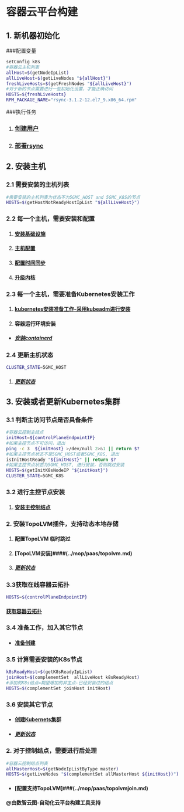 # 容器云平台构建

## 1. 新机器初始化
###配置变量
```bash
setConfig k8s
#容器云主机列表
allHost=$(getNodeIpList)
allLiveHost=$(getLiveNodes "${allHost}")
freshLiveHosts=$(getFreshNodes "${allLiveHost}")
#对于新的节点需要进行一些初始化设置，才能正确访问
HOSTS=${freshLiveHosts}
RPM_PACKAGE_NAME="rsync-3.1.2-12.el7_9.x86_64.rpm"
```

###执行任务
1. ### [创建用户](../mop/deploy/createUser.md)
2. ### [部署rsync](../mop/deploy/installRpm.md)

## 2. 安装主机

### 2.1 需要安装的主机列表

```bash
#需要安装的主机列表为状态不为5GMC_HOST and 5GMC_K8S的节点
HOSTS=$(getHostNotReadyHostIpList "${allLiveHost}")
```

### 2.2 每一个主机，需要安装和配置

1.   #### [安装基础设施](../mop/deploy/prepareHostInstall.md)
1.   #### [主机配置](../mop/deploy/configHost.md)
1.   #### [配置时间同步](../mop/deploy/setupChrony.md)
1.   #### [升级内核](../mop/deploy/updateKernal.md)
### 2.3 每一个主机，需要准备Kubernetes安装工作

1.   #### [kubernetes安装准备工作-采用kubeadm进行安装](../mop/deploy/prepareK8s.md)
1.   #### 容器运行环境安装

-  ##### [安装containerd](../mop/deploy/installContainerd.md)
### 2.4 更新主机状态
```bash
CLUSTER_STATE=5GMC_HOST
```
1.   ##### [更新状态](../mop/deploy/updateState.md)


## 3. 安装或者更新Kubernetes集群

### 3.1 判断主访问节点是否具备条件

```bash
#容器云控制主结点
initHost=${controlPlaneEndpointIP}
#如果主控节点不可访问，退出
ping -c 3  ${initHost} >/dev/null 2>&1 || return $?
#如果主控节点状态不是5GMC_HOST或者5GMC_K8S, 退出
isInitHostReady "${initHost}" || return $?
#如果主控节点状态为5GMC_HOST, 进行安装，否则跳过安装
HOSTS=$(getInitK8sNodeIP "${initHost}")
CLUSTER_STATE=5GMC_K8S
```
### 3.2 进行主控节点安装

1. #### [安装主控制结点](../mop/deploy/initK8s.md)

### 2. 安装TopoLVM插件，支持动态本地存储
1. #### 配置TopoLVM 临时跳过
1. #### [TopoLVM安装]####(../mop/paas/topolvm.md)
1. ##### [更新状态](../mop/deploy/updateState.md)

### 3.3获取在线容器云拓扑
```bash
HOSTS=${controlPlaneEndpointIP}
```
#### [获取容器云拓扑](../mop/deploy/getK8sInfo.md)

### 3.4 准备工作，加入其它节点
- #### [准备创建](../mop/deploy/prepareJoinK8s.md)

### 3.5 计算需要安装的K8s节点
```bash
k8sReadyHost=$(getK8sReadyIpList)
joinHost=$(complementSet  allLiveHost k8sReadyHost)
#添加的K8s结点=期望增加的非主点-已经安装过的结点
HOSTS=$(complementSet joinHost initHost)
```
### 3.6 安装其它节点

- #### [创建Kubernets集群](../mop/deploy/joinK8s.md)
- ##### [更新状态](../mop/deploy/updateState.md)

### 2. 对于控制结点，需要进行后处理

````bash
#容器云控制结点列表
allMasterHost=$(getNodeIpListByType master)
HOSTS=$(getLiveNodes "$(complementSet allMasterHost ${initHost})")
````

- #### [配置支持TopoLVM]###(../mop/paas/topolvmjoin.md)


#### @由数智云图-自动化云平台构建工具支持
